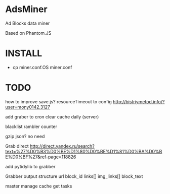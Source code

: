 AdsMiner
========
<p>Ad Blocks data miner</p>
<p>Based on Phantom.JS</p>

INSTALL
=======
<ul>
<li>cp miner.conf.OS miner.conf</li>
</ul>

TODO
====
how to improve save.js?
resourceTimeout to config 
http://bistriymetod.info/?user=mony0142.3127

add graber to cron
clear cache daily (server)

blacklist rambler counter

gzip json? no need

Grab direct
http://direct.yandex.ru/search?text=%27%D0%B3%D0%BE%D1%80%D0%BE%D1%81%D0%BA%D0%BE%D0%BF%27&ref-page=118826

add pytidylib to grabber

Grabber output structure
url
block_id
links[]
img_links[]
block_text

master
 manage cache
 get tasks
